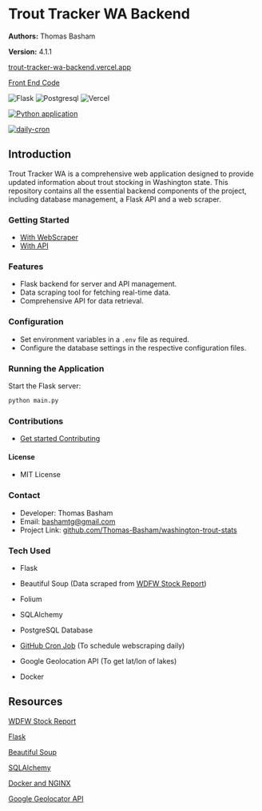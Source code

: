 # Trout Tracker WA Backend

**Authors:** Thomas Basham

**Version:** 4.1.1

[trout-tracker-wa-backend.vercel.app](https://trout-tracker-wa-backend.vercel.app/)

[Front End Code](https://github.com/Thomas-Basham/trout-tracker-wa)

![Flask](https://img.shields.io/badge/Flask-23daaf?style=for-the-badge&logo=flask&logoColor=white)
![Postgresql](https://img.shields.io/badge/PostgreSQL-316192?style=for-the-badge&logo=postgresql&logoColor=white)
![Vercel](https://img.shields.io/badge/Vercel-000?style=for-the-badge&logo=Vercel&logoColor=white)

[![Python application](https://github.com/Thomas-Basham/washington-trout-stats/actions/workflows/python-app.yml/badge.svg)](https://github.com/Thomas-Basham/washington-trout-stats/actions/workflows/python-app.yml)

[![daily-cron](https://github.com/Thomas-Basham/washington-trout-stats/actions/workflows/cron.yaml/badge.svg)](https://github.com/Thomas-Basham/washington-trout-stats/actions/workflows/cron.yaml)

## Introduction

Trout Tracker WA is a comprehensive web application designed to provide updated information about trout stocking in Washington state. This repository contains all the essential backend components of the project, including database management, a Flask API and a web scraper.

### Getting Started

- [With WebScraper](./web_scraper/README.md)
- [With API](./api/README.md)

### Features

- Flask backend for server and API management.
- Data scraping tool for fetching real-time data.
- Comprehensive API for data retrieval.

### Configuration

- Set environment variables in a `.env` file as required.
- Configure the database settings in the respective configuration files.

### Running the Application

Start the Flask server:

```bash
python main.py
```

### Contributions

- [Get started Contributing](./CONTRIBUTING.md)

#### License

- MIT License

### Contact

- Developer: Thomas Basham
- Email: bashamtg@gmail.com
- Project Link: [github.com/Thomas-Basham/washington-trout-stats](https://github.com/Thomas-Basham/washington-trout-stats)

### Tech Used

- Flask

- Beautiful Soup (Data scraped from [WDFW Stock Report](https://wdfw.wa.gov/fishing/reports/stocking/trout-plants))

- Folium

- SQLAlchemy

- PostgreSQL Database

- [GitHub Cron Job](https://github.com/Thomas-Basham/washington-trout-stats/actions/workflows/cron.yaml) (To schedule webscraping daily)

- Google Geolocation API (To get lat/lon of lakes)

- Docker

## Resources

[WDFW Stock Report](https://wdfw.wa.gov/fishing/reports/stocking/trout-plants)

[Flask](https://flask.palletsprojects.com/)

[Beautiful Soup](https://www.crummy.com/software/BeautifulSoup/bs4/doc/)

[SQLAlchemy](https://flask-sqlalchemy.palletsprojects.com/en/2.x/quickstart/)

[Docker and NGINX](https://github.com/docker/awesome-compose/tree/master/nginx-wsgi-flask)

[Google Geolocator API](https://developers.google.com/maps/documentation/geolocation/overview)
